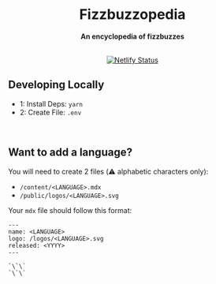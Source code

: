 <div align="center">
  <h1>Fizzbuzzopedia</h1>
  <strong>An encyclopedia of fizzbuzzes</strong>
  <br />
  <br />

  [![Netlify Status][netlify-image]][netlify-url]

</div>

## Developing Locally

- 1: Install Deps: `yarn`
- 2: Create File: `.env`

<br />

## Want to add a language?

You will need to create 2 files (:warning: alphabetic characters only):
- `/content/<LANGUAGE>.mdx`
- `/public/logos/<LANGUAGE>.svg`

Your `mdx` file should follow this format:
```mdx
---
name: <LANGUAGE>
logo: /logos/<LANGUAGE>.svg
released: <YYYY>
---

`\`\`
`\`\`

```

[netlify-image]: https://api.netlify.com/api/v1/badges/f5778169-3b6b-4b80-9374-738001260e6a/deploy-status
[netlify-url]: https://app.netlify.com/sites/bespoke-croquembouche-1063eb/deploys
